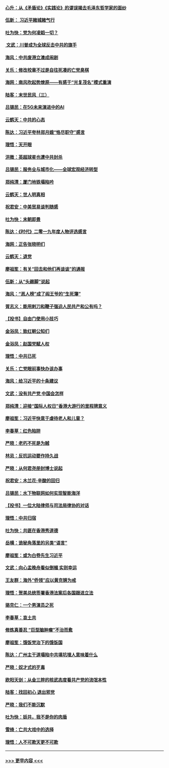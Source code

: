 #### [心升：从《矛盾论》《实践论》的谬误揭去毛泽东哲学家的面纱](../pages/nsc993/n11736962.md?t=12220601) 
#### [伍新： 习近平赌城赌气行](../pages/nsc993/n11736929.md?t=12220601) 
#### [吐为快：党为何凌蹈一切？](../pages/nsc993/n11736915.md?t=12220601) 
#### [ 文武：川普成为全球反击中共的旗手](../pages/nsc993/n11736882.md?t=12220601) 
#### [海风：中共废港立澳成闹剧](../pages/nsc993/n11735857.md?t=12220601) 
#### [关乐：修改校章不过是自往死凑的亡党臭棋](../pages/nsc993/n11735097.md?t=12220601) 
#### [海网：南风吹起势燎原——有感于“光复茂名”模式重演](../pages/nsc993/n11732308.md?t=12220601) 
#### [陆客：末世民风（三）](../pages/nsc993/n11732211.md?t=12220601) 
#### [吕锡民：在5G未来演进中的AI](../pages/nsc993/n11730010.md?t=12220601) 
#### [云鹤天：中共的心态](../pages/nsc993/n11729906.md?t=12220601) 
#### [陈达：习近平夸林郑月娥“恪尽职守”感言](../pages/nsc993/n11729881.md?t=12220601) 
#### [理悟：天开眼](../pages/nsc993/n11729699.md?t=12220601) 
#### [洪微：英超球星也遭中共封杀](../pages/nsc993/n11727243.md?t=12220601) 
#### [吕锡民：服务业与城市化——全球宏观经济转型](../pages/nsc993/n11725845.md?t=12220601) 
#### [郑纯清：厦门地铁塌陷吟](../pages/nsc993/n11725813.md?t=12220601) 
#### [云鹤天：世人明真相](../pages/nsc993/n11725621.md?t=12220601) 
#### [祝君安：中美贸易谈判随感](../pages/nsc993/n11725609.md?t=12220601) 
#### [吐为快：末朝即景](../pages/nsc993/n11723365.md?t=12220601) 
#### [陈达：《时代》二零一九年度人物评选感言](../pages/nsc993/n11723337.md?t=12220601) 
#### [海网：正告张晓明们](../pages/nsc993/n11723228.md?t=12220601) 
#### [云鹤天：退党](../pages/nsc993/n11723056.md?t=12220601) 
#### [廖祖笙：有关“回去和他们再谈谈”的通报](../pages/nsc993/n11722442.md?t=12220601) 
#### [伍新：从“头踢脚”说起](../pages/nsc993/n11722429.md?t=12220601) 
#### [海风：“恶人榜”成了阎王爷的“生死簿”](../pages/nsc993/n11722272.md?t=12220601) 
#### [胥志义：能用剌刀和鞭子强迫人民共产和公有吗？](../pages/nsc993/n11720569.md?t=12220601) 
#### [【投书】自由门使用小技巧](../pages/nsc993/n11720180.md?t=12220601) 
#### [金浴凤：致红朝公知们](../pages/nsc993/n11720563.md?t=12220601) 
#### [金浴凤：赵国党赋人权](../pages/nsc993/n11720533.md?t=12220601) 
#### [理悟：中共已死](../pages/nsc993/n11720233.md?t=12220601) 
#### [关乐：亡党眼前事快办该办事](../pages/nsc993/n11719160.md?t=12220601) 
#### [海风：给习近平的十条建议](../pages/nsc993/n11717616.md?t=12220601) 
#### [文武：没有共产党 中国会怎样](../pages/nsc993/n11717584.md?t=12220601) 
#### [郑纯清：迎接“国际人权日”香港大游行的里程牌意义](../pages/nsc993/n11717417.md?t=12220601) 
#### [廖祖笙：习近平快意于虐待老人和儿童？](../pages/nsc993/n11715313.md?t=12220601) 
#### [李春草：红色陷阱](../pages/nsc993/n11715029.md?t=12220601) 
#### [严晓：老朽不死是为贼](../pages/nsc993/n11712910.md?t=12220601) 
#### [林忌：反抗运动要作持久战](../pages/nsc993/n11712623.md?t=12220601) 
#### [严晓：从何君尧册封博士说起](../pages/nsc993/n11712465.md?t=12220601) 
#### [祝君安：木兰花·辛酸的回归](../pages/nsc993/n11712381.md?t=12220601) 
#### [吕锡民：水下物联网如何实现智能海洋](../pages/nsc993/n11711158.md?t=12220601) 
#### [【投书】一位大陆律师与司法局律协的对话](../pages/nsc993/n11709675.md?t=12220601) 
#### [理悟：中共归宿](../pages/nsc993/n11710059.md?t=12220601) 
#### [吐为快：共匪在香港秀道德](../pages/nsc993/n11709979.md?t=12220601) 
#### [岳横：诡秘角落里的另类“语言”](../pages/nsc993/n11709792.md?t=12220601) 
#### [廖祖笙：或为白卷先生习近平](../pages/nsc993/n11708330.md?t=12220601) 
#### [文武：向心孟晚舟看似倒楣 实则幸运](../pages/nsc993/n11708236.md?t=12220601) 
#### [王友群：海外“侨领”应以黄克锵为戒](../pages/nsc993/n11706176.md?t=12220601) 
#### [理悟：贺美总统签署香港法案后各国跟进立法](../pages/nsc993/n11706853.md?t=12220601) 
#### [骆克仁：一个男演员之死](../pages/nsc993/n11706677.md?t=12220601) 
#### [李春草：哀土共](../pages/nsc993/n11706255.md?t=12220601) 
#### [修炼真善忍 “巨型脑肿瘤”不治而愈](../pages/nsc993/n11705340.md?t=12220601) 
#### [廖祖笙：饿饭党治下的饿饭国](../pages/nsc993/n11705085.md?t=12220601) 
#### [陈达：广州主干道塌陷中共填坑埋人意味着什么](../pages/nsc993/n11705046.md?t=12220601) 
#### [严晓：奴才式的歹毒](../pages/nsc993/n11704826.md?t=12220601) 
#### [欧阳天剑：从金三胖的核武态度看共产党的流氓本性](../pages/nsc993/n11702238.md?t=12220601) 
#### [陆客：找回初心 退出邪党](../pages/nsc993/n11702213.md?t=12220601) 
#### [严晓：我们不能沉默](../pages/nsc993/n11702110.md?t=12220601) 
#### [吐为快：妖共，我不是你的肉盾](../pages/nsc993/n11701366.md?t=12220601) 
#### [雪绮：亡共大戏中的选择](../pages/nsc993/n11699922.md?t=12220601) 
#### [理悟：人不可欺天更不可欺](../pages/nsc993/n11699657.md?t=12220601) 

----
#### [ >>> 更早内容 <<< ](../indexes/nsc993-earlier.md)
